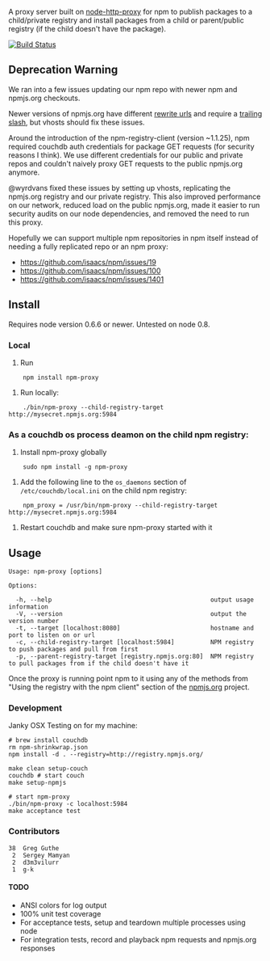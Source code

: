 A proxy server built on
[node-http-proxy](https://github.com/nodejitsu/node-http-proxy) for
npm to publish packages to a child/private registry and install
packages from a child or parent/public registry (if the child doesn't
have the package).

[![Build Status](https://secure.travis-ci.org/g-k/npm-proxy.png)](http://travis-ci.org/g-k/npm-proxy)

## Deprecation Warning

We ran into a few issues updating our npm repo with newer npm and
npmjs.org checkouts.

Newer versions of npmjs.org have different
[rewrite urls](https://github.com/isaacs/npmjs.org/issues/72) and
require a
[trailing slash](https://github.com/isaacs/npmjs.org/issues/70), but
vhosts should fix these issues.

Around the introduction of the npm-registry-client (version ~1.1.25),
npm required couchdb auth credentials for package GET requests (for
security reasons I think). We use different credentials for our public
and private repos and couldn't naively proxy GET requests to the
public npmjs.org anymore.

@wyrdvans fixed these issues by setting up vhosts, replicating the
npmjs.org registry and our private registry. This also improved
performance on our network, reduced load on the public npmjs.org, made
it easier to run security audits on our node dependencies, and removed
the need to run this proxy.

Hopefully we can support multiple npm repositories in npm itself
instead of needing a fully replicated repo or an npm proxy:

* https://github.com/isaacs/npm/issues/19
* https://github.com/isaacs/npm/issues/100
* https://github.com/isaacs/npm/issues/1401

## Install

Requires node version 0.6.6 or newer. Untested on node 0.8.

### Local

1. Run

```
    npm install npm-proxy
```

1. Run locally:

```
	./bin/npm-proxy --child-registry-target http://mysecret.npmjs.org:5984
```

### As a couchdb os process deamon on the child npm registry:

1. Install npm-proxy globally

```
    sudo npm install -g npm-proxy
```

1. Add the following line to the `os_daemons` section of
`/etc/couchdb/local.ini` on the child npm registry:

```
    npm_proxy = /usr/bin/npm-proxy --child-registry-target http://mysecret.npmjs.org:5984
```

1. Restart couchdb and make sure npm-proxy started with it

## Usage

    Usage: npm-proxy [options]

    Options:

      -h, --help                                            output usage information
      -V, --version                                         output the version number
      -t, --target [localhost:8080]                         hostname and port to listen on or url
      -c, --child-registry-target [localhost:5984]          NPM registry to push packages and pull from first
      -p, --parent-registry-target [registry.npmjs.org:80]  NPM registry to pull packages from if the child doesn't have it

Once the proxy is running point npm to it using any of the methods
from "Using the registry with the npm client" section of the
[npmjs.org](http://github.com/isaacs/npmjs.org) project.


### Development

Janky OSX Testing on for my machine:

```
# brew install couchdb
rm npm-shrinkwrap.json
npm install -d . --registry=http://registry.npmjs.org/

make clean setup-couch
couchdb # start couch
make setup-npmjs

# start npm-proxy
./bin/npm-proxy -c localhost:5984
make acceptance test
```

### Contributors

    38  Greg Guthe
	 2  Sergey Mamyan
	 2  d3m3vilurr
	 1  g-k

#### TODO

* ANSI colors for log output
* 100% unit test coverage
* For acceptance tests, setup and teardown multiple processes using node
* For integration tests, record and playback npm requests and npmjs.org responses
